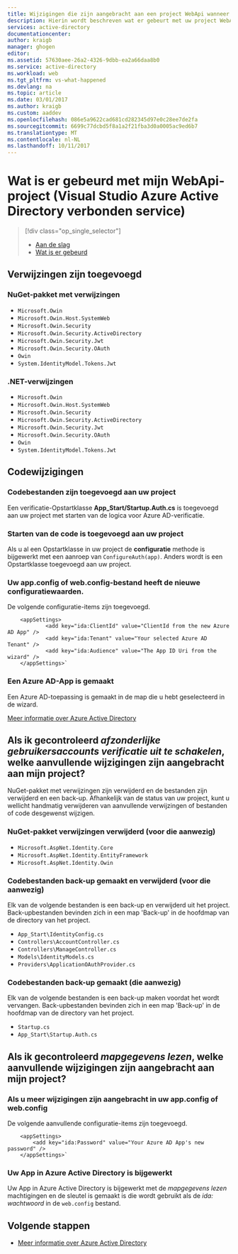 ```yaml
---
title: Wijzigingen die zijn aangebracht aan een project WebApi wanneer u verbinding met Azure AD maakt | Microsoft Docs
description: Hierin wordt beschreven wat er gebeurt met uw project WebApi wanneer u verbinding met Azure AD maakt met behulp van Visual Studio
services: active-directory
documentationcenter: 
author: kraigb
manager: ghogen
editor: 
ms.assetid: 57630aee-26a2-4326-9dbb-ea2a66daa8b0
ms.service: active-directory
ms.workload: web
ms.tgt_pltfrm: vs-what-happened
ms.devlang: na
ms.topic: article
ms.date: 03/01/2017
ms.author: kraigb
ms.custom: aaddev
ms.openlocfilehash: 086e5a9622cad681cd282345d97e0c28ee7de2fa
ms.sourcegitcommit: 6699c77dcbd5f8a1a2f21fba3d0a0005ac9ed6b7
ms.translationtype: MT
ms.contentlocale: nl-NL
ms.lasthandoff: 10/11/2017
---
```

# <a name="what-happened-to-my-webapi-project-visual-studio-azure-active-directory-connected-service"></a>Wat is er gebeurd met mijn WebApi-project (Visual Studio Azure Active Directory verbonden service)
> [!div class="op_single_selector"]
> * [Aan de slag](vs-active-directory-webapi-getting-started.md)
> * [Wat is er gebeurd](vs-active-directory-webapi-what-happened.md)
> 
> 

## <a name="references-have-been-added"></a>Verwijzingen zijn toegevoegd
### <a name="nuget-package-references"></a>NuGet-pakket met verwijzingen
* `Microsoft.Owin`
* `Microsoft.Owin.Host.SystemWeb`
* `Microsoft.Owin.Security`
* `Microsoft.Owin.Security.ActiveDirectory`
* `Microsoft.Owin.Security.Jwt`
* `Microsoft.Owin.Security.OAuth`
* `Owin`
* `System.IdentityModel.Tokens.Jwt`

### <a name="net-references"></a>.NET-verwijzingen
* `Microsoft.Owin`
* `Microsoft.Owin.Host.SystemWeb`
* `Microsoft.Owin.Security`
* `Microsoft.Owin.Security.ActiveDirectory`
* `Microsoft.Owin.Security.Jwt`
* `Microsoft.Owin.Security.OAuth`
* `Owin`
* `System.IdentityModel.Tokens.Jwt`

## <a name="code-changes"></a>Codewijzigingen
### <a name="code-files-were-added-to-your-project"></a>Codebestanden zijn toegevoegd aan uw project
Een verificatie-Opstartklasse **App_Start/Startup.Auth.cs** is toegevoegd aan uw project met starten van de logica voor Azure AD-verificatie.

### <a name="startup-code-was-added-to-your-project"></a>Starten van de code is toegevoegd aan uw project
Als u al een Opstartklasse in uw project de **configuratie** methode is bijgewerkt met een aanroep van `ConfigureAuth(app)`. Anders wordt is een Opstartklasse toegevoegd aan uw project.

### <a name="your-appconfig-or-webconfig-file-has-new-configuration-values"></a>Uw app.config of web.config-bestand heeft de nieuwe configuratiewaarden.
De volgende configuratie-items zijn toegevoegd.

```
    <appSettings>
            <add key="ida:ClientId" value="ClientId from the new Azure AD App" />
            <add key="ida:Tenant" value="Your selected Azure AD Tenant" />
            <add key="ida:Audience" value="The App ID Uri from the wizard" />
    </appSettings>`
```

### <a name="an-azure-ad-app-was-created"></a>Een Azure AD-App is gemaakt
Een Azure AD-toepassing is gemaakt in de map die u hebt geselecteerd in de wizard.

[Meer informatie over Azure Active Directory](https://azure.microsoft.com/services/active-directory/)

## <a name="if-i-checked-disable-individual-user-accounts-authentication-what-additional-changes-were-made-to-my-project"></a>Als ik gecontroleerd *afzonderlijke gebruikersaccounts verificatie uit te schakelen*, welke aanvullende wijzigingen zijn aangebracht aan mijn project?
NuGet-pakket met verwijzingen zijn verwijderd en de bestanden zijn verwijderd en een back-up. Afhankelijk van de status van uw project, kunt u wellicht handmatig verwijderen van aanvullende verwijzingen of bestanden of code desgewenst wijzigen.

### <a name="nuget-package-references-removed-for-those-present"></a>NuGet-pakket verwijzingen verwijderd (voor die aanwezig)
* `Microsoft.AspNet.Identity.Core`
* `Microsoft.AspNet.Identity.EntityFramework`
* `Microsoft.AspNet.Identity.Owin`

### <a name="code-files-backed-up-and-removed-for-those-present"></a>Codebestanden back-up gemaakt en verwijderd (voor die aanwezig)
Elk van de volgende bestanden is een back-up en verwijderd uit het project. Back-upbestanden bevinden zich in een map 'Back-up' in de hoofdmap van de directory van het project.

* `App_Start\IdentityConfig.cs`
* `Controllers\AccountController.cs`
* `Controllers\ManageController.cs`
* `Models\IdentityModels.cs`
* `Providers\ApplicationOAuthProvider.cs`

### <a name="code-files-backed-up-for-those-present"></a>Codebestanden back-up gemaakt (die aanwezig)
Elk van de volgende bestanden is een back-up maken voordat het wordt vervangen. Back-upbestanden bevinden zich in een map 'Back-up' in de hoofdmap van de directory van het project.

* `Startup.cs`
* `App_Start\Startup.Auth.cs`

## <a name="if-i-checked-read-directory-data-what-additional-changes-were-made-to-my-project"></a>Als ik gecontroleerd *mapgegevens lezen*, welke aanvullende wijzigingen zijn aangebracht aan mijn project?
### <a name="additional-changes-were-made-to-your-appconfig-or-webconfig"></a>Als u meer wijzigingen zijn aangebracht in uw app.config of web.config
De volgende aanvullende configuratie-items zijn toegevoegd.

```
    <appSettings>
        <add key="ida:Password" value="Your Azure AD App's new password" />
    </appSettings>`
```

### <a name="your-azure-active-directory-app-was-updated"></a>Uw App in Azure Active Directory is bijgewerkt
Uw App in Azure Active Directory is bijgewerkt met de *mapgegevens lezen* machtigingen en de sleutel is gemaakt is die wordt gebruikt als de *ida: wachtwoord* in de `web.config` bestand.

## <a name="next-steps"></a>Volgende stappen
- [Meer informatie over Azure Active Directory](https://azure.microsoft.com/services/active-directory/)

